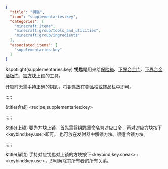 ```json
{
  "title": "钥匙",
  "icon": "supplementaries:key",
  "categories": [
    "minecraft:items",
    "minecraft:group/tools_and_utilities",
    "minecraft:group/ingredients"
  ],
  "associated_items": [
    "supplementaries:key"
  ]
}
```

&spotlight(supplementaries:key)
**钥匙**是用来给[保险箱](^supplementaries:safe)、[下界合金门](^supplementaries:netherite_door)、[下界合金活板门](^supplementaries:netherite_trapdoor)、[锁方块](^supplementaries:lock_block)上锁的工具。


开锁时无需手持正确的钥匙，将钥匙放在物品栏或饰品栏中即可。

;;;;;

&title(合成)
<recipe;supplementaries:key>

;;;;;

&title(上锁)
要为方块上锁，首先需将钥匙重命名为对应口令，再对对应方块按下<keybind;key.use>即可。
也可放在发射器中解锁方块。很适合锁方块。

;;;;;

&title(解锁)
手持对应钥匙对上锁的方块按下<keybind;key.sneak>+<keybind;key.use>，即可解除其所有者的所有关系。
